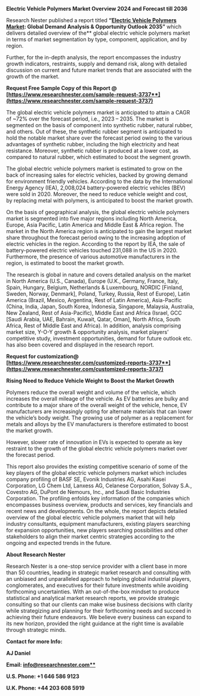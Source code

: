 ﻿**Electric Vehicle Polymers Market Overview 2024 and Forecast till 2036**

Research Nester published a report titled **“[Electric Vehicle Polymers Market](https://www.researchnester.com/reports/electric-vehicle-polymers-market/3737): Global Demand Analysis & Opportunity Outlook 2035”** which delivers detailed overview of the** global electric vehicle polymers market in terms of market segmentation by type, component, application, and by region.

Further, for the in-depth analysis, the report encompasses the industry growth indicators, restraints, supply and demand risk, along with detailed discussion on current and future market trends that are associated with the growth of the market.

<a name="_hlk168911023"></a><a name="_hlk168911453"></a>**Request Free Sample Copy of this Report @ [https://www.researchnester.com/sample-request-3737**](https://www.researchnester.com/sample-request-3737)**

The global electric vehicle polymers market is anticipated to attain a CAGR of ~72% over the forecast period, i.e., 2023 – 2035. The market is segmented on the basis of component into synthetic rubber, natural rubber, and others. Out of these, the synthetic rubber segment is anticipated to hold the notable market share over the forecast period owing to the various advantages of synthetic rubber, including the high electricity and heat resistance. Moreover, synthetic rubber is produced at a lower cost, as compared to natural rubber, which estimated to boost the segment growth.

The global electric vehicle polymers market is estimated to grow on the back of increasing sales for electric vehicles, backed by growing demand for environment friendly vehicles. According to the data by the International Energy Agency (IEA), 2,008,024 battery-powered electric vehicles (BEV) were sold in 2020. Moreover, the need to reduce vehicle weight and cost, by replacing metal with polymers, is anticipated to boost the market growth.

On the basis of geographical analysis, the global electric vehicle polymers market is segmented into five major regions including North America, Europe, Asia Pacific, Latin America and Middle East & Africa region. The market in the North America region is anticipated to gain the largest market share throughout the forecast period owing to the increasing adoption of electric vehicles in the region. According to the report by IEA, the sale of battery-powered electric vehicles touched 231,088 in the US in 2020. Furthermore, the presence of various automotive manufacturers in the region, is estimated to boost the market growth.

The research is global in nature and covers detailed analysis on the market in North America (U.S., Canada), Europe (U.K., Germany, France, Italy, Spain, Hungary, Belgium, Netherlands & Luxembourg, NORDIC [Finland, Sweden, Norway, Denmark], Poland, Turkey, Russia, Rest of Europe), Latin America (Brazil, Mexico, Argentina, Rest of Latin America), Asia-Pacific (China, India, Japan, South Korea, Indonesia, Singapore, Malaysia, Australia, New Zealand, Rest of Asia-Pacific), Middle East and Africa (Israel, GCC [Saudi Arabia, UAE, Bahrain, Kuwait, Qatar, Oman], North Africa, South Africa, Rest of Middle East and Africa). In addition, analysis comprising market size, Y-O-Y growth & opportunity analysis, market players’ competitive study, investment opportunities, demand for future outlook etc. has also been covered and displayed in the research report.

**Request for customization@ [https://www.researchnester.com/customized-reports-3737**](https://www.researchnester.com/customized-reports-3737)**

**Rising Need to Reduce Vehicle Weight to Boost the Market Growth**

Polymers reduce the overall weight and volume of the vehicle, which increases the overall mileage of the vehicle. As EV batteries are bulky and contribute to a major share of the overall weight of the vehicle, hence, EV manufacturers are increasingly opting for alternate materials that can lower the vehicle’s body weight. The growing use of polymer as a replacement for metals and alloys by the EV manufacturers is therefore estimated to boost the market growth.

However, slower rate of innovation in EVs is expected to operate as key restraint to the growth of the global electric vehicle polymers market over the forecast period.

This report also provides the existing competitive scenario of some of the key players of the global electric vehicle polymers market which includes company profiling of BASF SE, Evonik Industries AG, Asahi Kasei Corporation, LG Chem Ltd, Lanxess AG, Celanese Corporation, Solvay S.A., Covestro AG, DuPont de Nemours, Inc., and Saudi Basic Industries Corporation. The profiling enfolds key information of the companies which encompasses business overview, products and services, key financials and recent news and developments. On the whole, the report depicts detailed overview of the global electric vehicle polymers market that will help industry consultants, equipment manufacturers, existing players searching for expansion opportunities, new players searching possibilities and other stakeholders to align their market centric strategies according to the ongoing and expected trends in the future.      

<a name="_hlk168910495"></a>**About Research Nester**

Research Nester is a one-stop service provider with a client base in more than 50 countries, leading in strategic market research and consulting with an unbiased and unparalleled approach to helping global industrial players, conglomerates, and executives for their future investments while avoiding forthcoming uncertainties. With an out-of-the-box mindset to produce statistical and analytical market research reports, we provide strategic consulting so that our clients can make wise business decisions with clarity while strategizing and planning for their forthcoming needs and succeed in achieving their future endeavors. We believe every business can expand to its new horizon, provided the right guidance at the right time is available through strategic minds.

**Contact for more Info:**

**AJ Daniel**

**Email: [info@researchnester.com**](mailto:info@researchnester.com)**

**U.S. Phone: +1 646 586 9123** 

**U.K. Phone: +44 203 608 5919**
